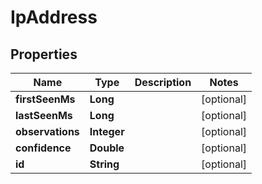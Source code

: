 

# IpAddress


## Properties

| Name | Type | Description | Notes |
|------------ | ------------- | ------------- | -------------|
|**firstSeenMs** | **Long** |  |  [optional] |
|**lastSeenMs** | **Long** |  |  [optional] |
|**observations** | **Integer** |  |  [optional] |
|**confidence** | **Double** |  |  [optional] |
|**id** | **String** |  |  [optional] |



